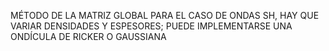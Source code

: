 MÉTODO DE LA MATRIZ GLOBAL PARA EL CASO DE ONDAS SH, HAY QUE VARIAR DENSIDADES Y ESPESORES; PUEDE IMPLEMENTARSE UNA ONDÍCULA DE RICKER O GAUSSIANA
